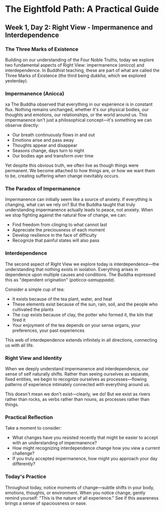 # The Eightfold Path: A Practical Guide
## Week 1, Day 2: Right View - Impermanence and Interdependence

### The Three Marks of Existence

Building on our understanding of the Four Noble Truths, today we explore two fundamental aspects of Right View: impermanence (*anicca*) and interdependence. In Buddhist teaching, these are part of what are called the Three Marks of Existence (the third being *dukkha*, which we explored yesterday).

### Impermanence (Anicca)
xa
The Buddha observed that everything in our experience is in constant flux. Nothing remains unchanged, whether it's our physical bodies, our thoughts and emotions, our relationships, or the world around us. This impermanence isn't just a philosophical concept—it's something we can observe directly:

- Our breath continuously flows in and out
- Emotions arise and pass away
- Thoughts appear and disappear
- Seasons change, days turn to night
- Our bodies age and transform over time

Yet despite this obvious truth, we often live as though things were permanent. We become attached to how things are, or how we want them to be, creating suffering when change inevitably occurs.

### The Paradox of Impermanence

Impermanence can initially seem like a source of anxiety. If everything is changing, what can we rely on? But the Buddha taught that truly understanding impermanence actually leads to peace, not anxiety. When we stop fighting against the natural flow of change, we can:

- Find freedom from clinging to what cannot last
- Appreciate the preciousness of each moment
- Develop resilience in the face of difficulty
- Recognize that painful states will also pass

### Interdependence

The second aspect of Right View we explore today is interdependence—the understanding that nothing exists in isolation. Everything arises in dependence upon multiple causes and conditions. The Buddha expressed this as "dependent origination" (*paticca-samuppada*).

Consider a simple cup of tea:
- It exists because of the tea plant, water, and heat
- These elements exist because of the sun, rain, soil, and the people who cultivated the plants
- The cup exists because of clay, the potter who formed it, the kiln that fired it
- Your enjoyment of the tea depends on your sense organs, your preferences, your past experiences

This web of interdependence extends infinitely in all directions, connecting us with all life.

### Right View and Identity

When we deeply understand impermanence and interdependence, our sense of self naturally shifts. Rather than seeing ourselves as separate, fixed entities, we begin to recognize ourselves as processes—flowing patterns of experience intimately connected with everything around us.

This doesn't mean we don't exist—clearly, we do! But we exist as rivers rather than rocks, as verbs rather than nouns, as processes rather than things.

### Practical Reflection

Take a moment to consider:
- What changes have you resisted recently that might be easier to accept with an understanding of impermanence?
- How might recognizing interdependence change how you view a current challenge?
- If you truly accepted impermanence, how might you approach your day differently?

### Today's Practice

Throughout today, notice moments of change—subtle shifts in your body, emotions, thoughts, or environment. When you notice change, gently remind yourself: "This is the nature of all experience." See if this awareness brings a sense of spaciousness or ease.
